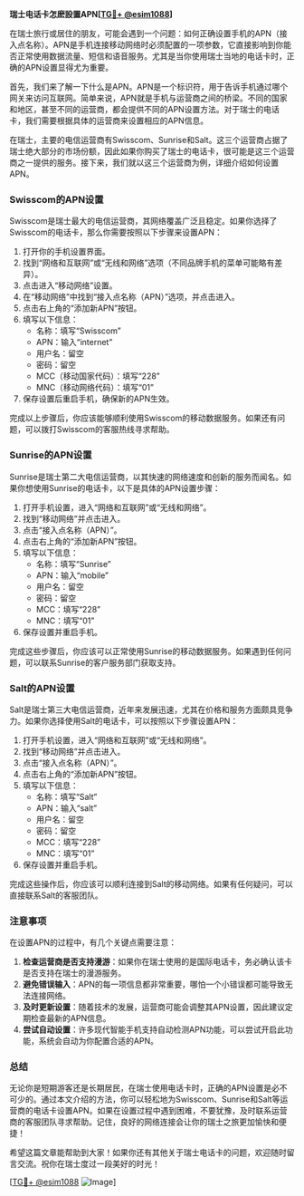 **瑞士电话卡怎麽設置APN[[TG💪+ @esim1088](https://t.me/s/esim1088)]**

在瑞士旅行或居住的朋友，可能会遇到一个问题：如何正确设置手机的APN（接入点名称）。APN是手机连接移动网络时必须配置的一项参数，它直接影响到你能否正常使用数据流量、短信和语音服务。尤其是当你使用瑞士当地的电话卡时，正确的APN设置显得尤为重要。

首先，我们来了解一下什么是APN。APN是一个标识符，用于告诉手机通过哪个网关来访问互联网。简单来说，APN就是手机与运营商之间的桥梁。不同的国家和地区，甚至不同的运营商，都会提供不同的APN设置方法。对于瑞士的电话卡，我们需要根据具体的运营商来设置相应的APN信息。

在瑞士，主要的电信运营商有Swisscom、Sunrise和Salt。这三个运营商占据了瑞士绝大部分的市场份额，因此如果你购买了瑞士的电话卡，很可能是这三个运营商之一提供的服务。接下来，我们就以这三个运营商为例，详细介绍如何设置APN。

### Swisscom的APN设置

Swisscom是瑞士最大的电信运营商，其网络覆盖广泛且稳定。如果你选择了Swisscom的电话卡，那么你需要按照以下步骤来设置APN：

1. 打开你的手机设置界面。
2. 找到“网络和互联网”或“无线和网络”选项（不同品牌手机的菜单可能略有差异）。
3. 点击进入“移动网络”设置。
4. 在“移动网络”中找到“接入点名称（APN）”选项，并点击进入。
5. 点击右上角的“添加新APN”按钮。
6. 填写以下信息：
   - 名称：填写“Swisscom”
   - APN：输入“internet”
   - 用户名：留空
   - 密码：留空
   - MCC（移动国家代码）：填写“228”
   - MNC（移动网络代码）：填写“01”
7. 保存设置后重启手机，确保新的APN生效。

完成以上步骤后，你应该能够顺利使用Swisscom的移动数据服务。如果还有问题，可以拨打Swisscom的客服热线寻求帮助。

### Sunrise的APN设置

Sunrise是瑞士第二大电信运营商，以其快速的网络速度和创新的服务而闻名。如果你想使用Sunrise的电话卡，以下是具体的APN设置步骤：

1. 打开手机设置，进入“网络和互联网”或“无线和网络”。
2. 找到“移动网络”并点击进入。
3. 点击“接入点名称（APN）”。
4. 点击右上角的“添加新APN”按钮。
5. 填写以下信息：
   - 名称：填写“Sunrise”
   - APN：输入“mobile”
   - 用户名：留空
   - 密码：留空
   - MCC：填写“228”
   - MNC：填写“01”
6. 保存设置并重启手机。

完成这些步骤后，你应该可以正常使用Sunrise的移动数据服务。如果遇到任何问题，可以联系Sunrise的客户服务部门获取支持。

### Salt的APN设置

Salt是瑞士第三大电信运营商，近年来发展迅速，尤其在价格和服务方面颇具竞争力。如果你选择使用Salt的电话卡，可以按照以下步骤设置APN：

1. 打开手机设置，进入“网络和互联网”或“无线和网络”。
2. 找到“移动网络”并点击进入。
3. 点击“接入点名称（APN）”。
4. 点击右上角的“添加新APN”按钮。
5. 填写以下信息：
   - 名称：填写“Salt”
   - APN：输入“salt”
   - 用户名：留空
   - 密码：留空
   - MCC：填写“228”
   - MNC：填写“01”
6. 保存设置并重启手机。

完成这些操作后，你应该可以顺利连接到Salt的移动网络。如果有任何疑问，可以直接联系Salt的客服团队。

### 注意事项

在设置APN的过程中，有几个关键点需要注意：

1. **检查运营商是否支持漫游**：如果你在瑞士使用的是国际电话卡，务必确认该卡是否支持在瑞士的漫游服务。
2. **避免错误输入**：APN的每一项信息都非常重要，哪怕一个小错误都可能导致无法连接网络。
3. **及时更新设置**：随着技术的发展，运营商可能会调整其APN设置，因此建议定期检查最新的APN信息。
4. **尝试自动设置**：许多现代智能手机支持自动检测APN功能，可以尝试开启此功能，系统会自动为你配置合适的APN。

### 总结

无论你是短期游客还是长期居民，在瑞士使用电话卡时，正确的APN设置是必不可少的。通过本文介绍的方法，你可以轻松地为Swisscom、Sunrise和Salt等运营商的电话卡设置APN。如果在设置过程中遇到困难，不要犹豫，及时联系运营商的客服团队寻求帮助。记住，良好的网络连接会让你的瑞士之旅更加愉快和便捷！

希望这篇文章能帮助到大家！如果你还有其他关于瑞士电话卡的问题，欢迎随时留言交流。祝你在瑞士度过一段美好的时光！

[[TG💪+ @esim1088](https://t.me/s/esim1088) ![Image](https://i.postimg.cc/4NQfJmqS/Snipaste-2025-05-13-00-14-12.png)]